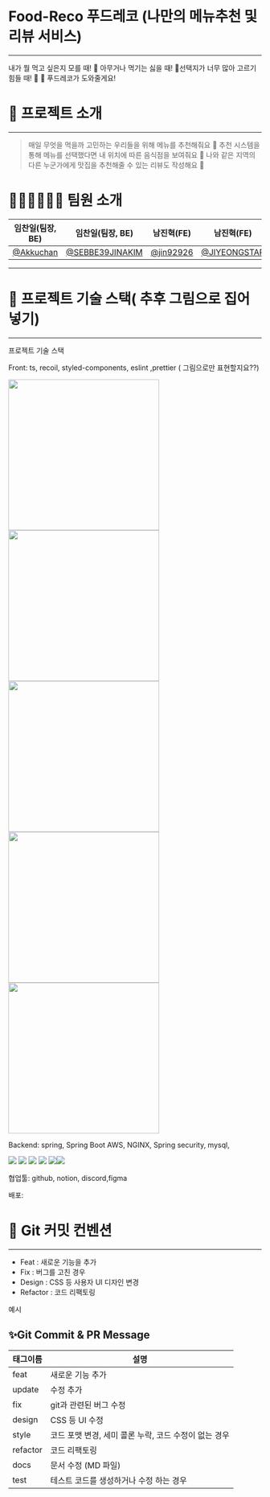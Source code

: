 # Food-Reco 푸드레코 (나만의 메뉴추천 및 리뷰 서비스)

---

내가 뭘 먹고 싶은지 모를 때! 🤔 아무거나 먹기는 싫을 때! 🤨선택지가 너무 많아 고르기 힘들 때! 🤕 🍱 푸드레코가 도와줄게요! 

# 🍲 프로젝트 소개

---

> 매일 무엇을 먹을까 고민하는 우리들을 위해 메뉴를 추천해줘요 🥐
추천 시스템을 통해 메뉴를 선택했다면 내 위치에 따른 음식점을 보여줘요 🍛
나와 같은 지역의 다른 누군가에게 맛집을 추천해줄 수 있는 리뷰도 작성해요 🍙
> 

# 👩🏻‍💻🧑🏻‍💻 팀원 소개 

|임찬일(팀장, BE)|임찬일(팀장, BE)|남진혁(FE)|남진혁(FE)|
|:-:|:-:|:-:|:-:|
|[@Akkuchan](https://github.com/Akkuchan)|[@SEBBE39JINAKIM](https://github.com/SEBBE39JINAKIM)|[@jin92926](https://github.com/jin92926)|[@JIYEONGSTAR](https://github.com/JIYEONGSTAR)

---

# 💪 프로젝트 기술 스택( 추후 그림으로 집어넣기)

---

프로젝트 기술 스택

Front: ts, recoil, styled-components, eslint ,prettier ( 그림으로만 표현할지요??)

<img src="https://user-images.githubusercontent.com/104165186/190957071-003561f7-90a6-4315-89fc-1d2a3819d4c7.png" width="300" height="300">

<img src="https://user-images.githubusercontent.com/104165186/190957243-842856cf-6554-48df-8a52-d758b82cf5d3.png" width="300" height="300">

<img src="https://user-images.githubusercontent.com/104165186/190956773-7e5a983c-6783-4250-bbf5-d9af67df937f.png" width="300" height="300">

<img src="https://user-images.githubusercontent.com/104165186/190957344-69ad27a5-f93d-490b-8b73-33328ed4fccc.png" width="300" height="300">

<img src="https://user-images.githubusercontent.com/104165186/190957417-94012ad2-1b69-463d-83e8-b9191d3d01cc.png" width="300" height="300">

Backend: spring, Spring Boot AWS, NGINX, Spring security, mysql, 


<img src="https://img.shields.io/badge/spring-6DB33F?style=for-the-badge&logo=spring&logoColor=white"> <img src="https://img.shields.io/badge/springsecurity-6DB33F?style=for-the-badge&logo=springsecurity&logoColor=white"> <img src="https://img.shields.io/badge/springboot-236DB33F?style=for-the-badge&logo=springboot&logoColor=white"> <img src="https://img.shields.io/badge/amazonaws-232F3E?style=for-the-badge&logo=amazonaws&logoColor=white" > <img src="https://img.shields.io/badge/mysql-4479A1?style=for-the-badge&logo=mysql&logoColor=white"><img src="https://img.shields.io/badge/nginx-009639?style=for-the-badge&logo=nginx&logoColor=white">


협업툴: github, notion, discord,figma

배포: 

# 💪 Git 커밋 컨벤션

---

- Feat : 새로운 기능을 추가
- Fix : 버그를 고친 경우
- Design : CSS 등 사용자 UI 디자인 변경
- Refactor : 코드 리팩토링

예시







## ✨Git Commit & PR Message

| 태그이름 | 설명                                                  |
| -------- | ----------------------------------------------------- |
| feat     | 새로운 기능 추가                                      |
| update     | 수정 추가                                      |
| fix      | git과 관련된 버그 수정                                             |
| design   | CSS 등 UI 수정                                 |
| style    | 코드 포맷 변경, 세미 콜론 누락, 코드 수정이 없는 경우 |
| refactor | 코드 리팩토링                                         |
| docs     | 문서 수정 (MD 파일)                                   |
| test     | 테스트 코드를 생성하거나 수정 하는 경우               |
